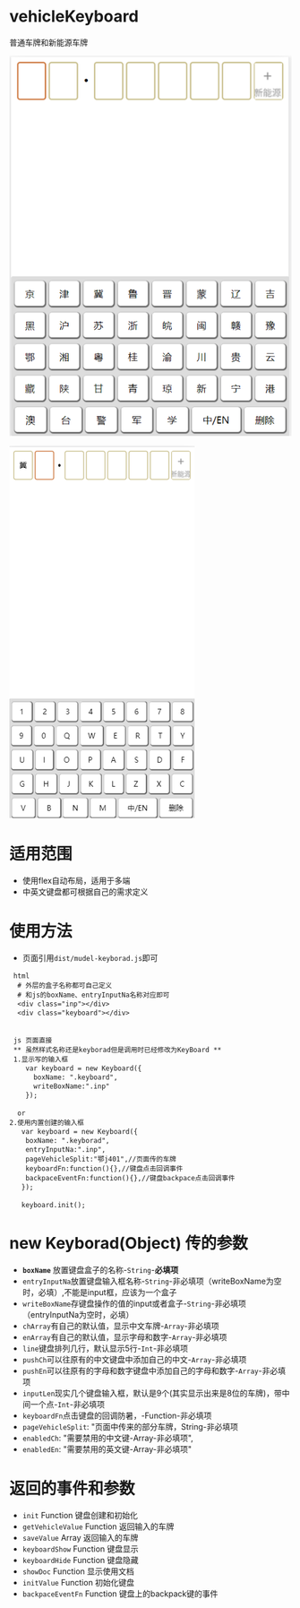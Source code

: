 
# vehicleKeyboard
普通车牌和新能源车牌

![中文键盘](https://github.com/zyTheGit/vehicleKeyborad/blob/master/img/ch.jpg)

![EN键盘](https://github.com/zyTheGit/vehicleKeyborad/blob/master/img/en.jpg)

# 适用范围
* 使用flex自动布局，适用于多端
* 中英文键盘都可根据自己的需求定义

# 使用方法
+ 页面引用`dist/mudel-keyborad.js`即可
```
 html
  # 外层的盒子名称都可自己定义
  # 和js的boxName、entryInputNa名称对应即可
  <div class="inp"></div>  
  <div class="keyboard"></div>
  
  
 js 页面直接
 ** 虽然样式名称还是keyborad但是调用时已经修改为KeyBoard **
 1.显示写的输入框
    var keyboard = new Keyboard({
      boxName: ".keyboard",
      writeBoxName:".inp"
    });
    
  or 
2.使用内置创建的输入框
   var keyboard = new Keyboard({
    boxName: ".keyborad",
    entryInputNa:".inp",
    pageVehicleSplit:"鄂j401",//页面传的车牌
    keyboardFn:function(){},//键盘点击回调事件
    backpaceEventFn:function(){},//键盘backpace点击回调事件
   });
    
   keyboard.init();
```

# new Keyborad(Object) 传的参数
+ **`boxName`** 放置键盘盒子的名称-`String`-**必填项**
+ `entryInputNa`放置键盘输入框名称-`String`-非必填项（writeBoxName为空时，必填）,不能是input框，应该为一个盒子
+ `writeBoxName`存键盘操作的值的input或者盒子-`String`-非必填项（entryInputNa为空时，必填）
+ `chArray`有自己的默认值，显示中文车牌-`Array`-非必填项
+ `enArray`有自己的默认值，显示字母和数字-`Array`-非必填项
+ `line`键盘排列几行，默认显示5行-`Int`-非必填项
+ `pushCh`可以往原有的中文键盘中添加自己的中文-`Array`-非必填项
+ `pushEn`可以往原有的字母和数字键盘中添加自己的字母和数字-`Array`-非必填项
+ `inputLen`现实几个键盘输入框，默认是9个(其实显示出来是8位的车牌)，带中间一个点-`Int`-非必填项
+ `keyboardFn`点击键盘的回调防暑，-Function-非必填项
+ `pageVehicleSplit`: "页面中传来的部分车牌，String-非必填项
+ `enabledCh`: "需要禁用的中文键-Array-非必填项",
+ `enabledEn`: "需要禁用的英文键-Array-非必填项"

# 返回的事件和参数
+ `init` Function 键盘创建和初始化
+ `getVehicleValue` Function 返回输入的车牌
+ `saveValue` Array 返回输入的车牌
+ `keyboardShow` Function 键盘显示
+ `keyboardHide` Function 键盘隐藏
+ `showDoc` Function 显示使用文档
+ `initValue` Function 初始化键盘
+ `backpaceEventFn` Function 键盘上的backpack键的事件
